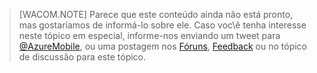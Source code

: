 > [WACOM.NOTE] Parece que este conteúdo ainda não está pronto, mas gostaríamos de informá-lo sobre ele. Caso voc\\ê tenha interesse neste tópico em especial, informe-nos enviando um tweet para [@AzureMobile][@AzureMobile], ou uma postagem nos [Fóruns][Fóruns], [Feedback][Feedback] ou no tópico de discussão para este tópico.

  [@AzureMobile]: https://twitter.com/AzureMobile
  [Fóruns]: http://social.msdn.microsoft.com/Forums/windowsazure/en-US/home?forum=azuremobile
  [Feedback]: http://feedback.azure.com/forums/216254-mobile-services
